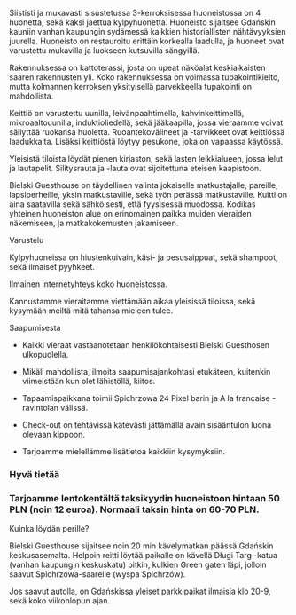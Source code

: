 Siististi ja mukavasti sisustetussa 3-kerroksisessa huoneistossa on 4 huonetta, sekä kaksi jaettua kylpyhuonetta. Huoneisto sijaitsee Gdańskin kauniin vanhan kaupungin sydämessä kaikkien historiallisten nähtävyyksien juurella. Huoneisto on restauroitu erittäin korkealla laadulla, ja huoneet ovat varustettu mukavilla ja luokseen kutsuvilla sängyillä.

Rakennuksessa on kattoterassi, josta on upeat näköalat keskiaikaisten saaren rakennusten yli. Koko rakennuksessa on voimassa tupakointikielto, mutta kolmannen kerroksen yksityisellä parvekkeella tupakointi on mahdollista.

Keittiö on varustettu uunilla, leivänpaahtimella, kahvinkeittimellä, mikroaaltouunilla, induktioliedellä, sekä jääkaapilla, jossa vieraamme voivat säilyttää ruokansa huoletta. Ruoantekovälineet ja -tarvikkeet ovat keittiössä laadukkaita. Lisäksi keittiöstä löytyy pesukone, joka on vapaassa käytössä.

Yleisistä tiloista löydät pienen kirjaston, sekä lasten leikkialueen, jossa lelut ja lautapelit. Silitysrauta ja -lauta ovat sijoitettuna eteisen kaapistoon.

Bielski Guesthouse on täydellinen valinta jokaiselle matkustajalle, pareille, lapsiperheille, yksin matkustaville, sekä työn perässä matkustaville. Kuitti on aina saatavilla sekä sähköisesti, että fyysisessä muodossa. Kodikas yhteinen huoneiston alue on erinomainen paikka muiden vieraiden näkemiseen, ja matkakokemusten jakamiseen.

Varustelu

Kylpyhuoneissa on hiustenkuivain, käsi- ja pesusaippuat, sekä shampoot, sekä ilmaiset pyyhkeet.

Ilmainen internetyhteys koko huoneistossa.

Kannustamme vieraitamme viettämään aikaa yleisissä tiloissa, sekä kysymään meiltä mitä tahansa mieleen tulee.

Saapumisesta


- Kaikki vieraat vastaanotetaan henkilökohtaisesti Bielski Guesthosen ulkopuolella.

- Mikäli mahdollista, ilmoita saapumisajankohtasi etukäteen, kuitenkin viimeistään kun olet lähistöllä, kiitos.

- Tapaamispaikkana toimii Spichrzowa 24 Pixel barin ja A la française -ravintolan välissä.

- Check-out on tehtävissä kätevästi jättämällä avain sisääntulon luona olevaan kippoon.

- Tarjoamme mielellämme lisätietoa kaikkiin kysymyksiin.

### Hyvä tietää

### Tarjoamme lentokentältä taksikyydin huoneistoon hintaan 50 PLN (noin 12 euroa). Normaali taksin hinta on 60-70 PLN.

Kuinka löydän perille?


Bielski Guesthouse sijaitsee noin 20 min kävelymatkan päässä Gdańskin keskusasemalta. Helpoin reitti löytää paikalle on kävellä Długi Targ -katua (vanhan kaupungin keskuskatu) pitkin, kulkien Green gaten läpi, jolloin saavut Spichrzowa-saarelle (wyspa Spichrzów).

Jos saavut autolla, on Gdańskissa yleiset parkkipaikat ilmaisia klo 20-9, sekä koko viikonlopun ajan.
